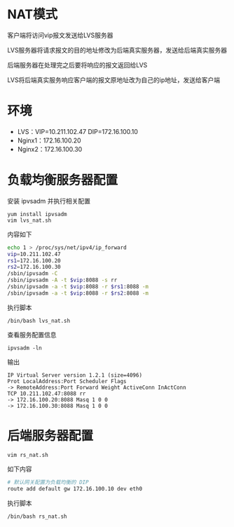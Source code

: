 # NAT模式

客户端将访问vip报文发送给LVS服务器

LVS服务器将请求报文的目的地址修改为后端真实服务器，发送给后端真实服务器

后端服务器在处理完之后要将响应的报文返回给LVS

LVS将后端真实服务响应客户端的报文原地址改为自己的ip地址，发送给客户端

# 环境

- LVS：VIP=10.211.102.47 DIP=172.16.100.10
- Nginx1：172.16.100.20
- Nginx2：172.16.100.30

# 负载均衡服务器配置

安装 ipvsadm 并执行相关配置

```
yum install ipvsadm
vim lvs_nat.sh
```
内容如下
```sh
echo 1 > /proc/sys/net/ipv4/ip_forward
vip=10.211.102.47
rs1=172.16.100.20
rs2=172.16.100.30
/sbin/ipvsadm -C
/sbin/ipvsadm -A -t $vip:8088 -s rr
/sbin/ipvsadm -a -t $vip:8088 -r $rs1:8088 -m
/sbin/ipvsadm -a -t $vip:8088 -r $rs2:8088 -m
```
执行脚本
```
/bin/bash lvs_nat.sh
```

查看服务配置信息

```
ipvsadm -ln
```
输出
```
IP Virtual Server version 1.2.1 (size=4096)
Prot LocalAddress:Port Scheduler Flags
-> RemoteAddress:Port Forward Weight ActiveConn InActConn
TCP 10.211.102.47:8088 rr
-> 172.16.100.20:8088 Masq 1 0 0
-> 172.16.100.30:8088 Masq 1 0 0
```

# 后端服务器配置

```
vim rs_nat.sh
```
如下内容
```sh
# 默认网关配置为负载均衡的 DIP
route add default gw 172.16.100.10 dev eth0
```

执行脚本
```
/bin/bash rs_nat.sh
```
